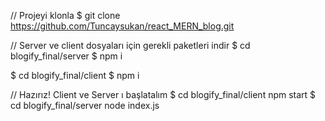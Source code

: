 // Projeyi klonla
$ git clone https://github.com/Tuncaysukan/react_MERN_blog.git

// Server ve client dosyaları için gerekli paketleri indir
$ cd blogify_final/server
$ npm i

$ cd blogify_final/client
$ npm i

// Hazırız!  Client ve Server ı başlatalım
$ cd blogify_final/client npm start 
$ cd blogify_final/server node index.js
